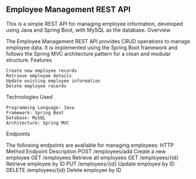 ## Employee Management REST API

This is a simple REST API for managing employee information, developed using Java and Spring Boot, with MySQL as the database.
Overview

The Employee Management REST API provides CRUD operations to manage employee data. It is implemented using the Spring Boot framework and follows the Spring MVC architecture pattern for a clean and modular structure.
Features

    Create new employee records
    Retrieve employee details
    Update existing employee information
    Delete employee records

Technologies Used

    Programming Language: Java
    Framework: Spring Boot
    Database: MySQL
    Architecture: Spring MVC


Endpoints

The following endpoints are available for managing employees:
HTTP Method	Endpoint	Description
POST	/employees/add	Create a new employee
GET	/employees	Retrieve all employees
GET	/employees/{id}	Retrieve employee by ID
PUT	/employees/{id}	Update employee by ID
DELETE	/employees/{id}	Delete employee by ID

